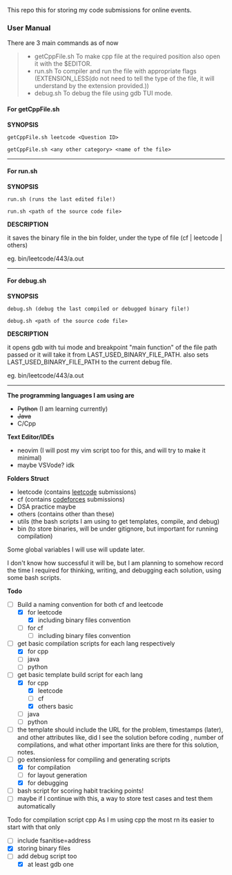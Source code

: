 This repo this for storing my code submissions for online events.

### **User Manual** 
There are 3 main commands as of now

> * getCppFile.sh To make cpp file at the required position also open it with the $EDITOR.
> * run.sh To compiler and run the file with appropriate flags (EXTENSION_LESS(do not need to tell the type of the file, it will understand by the extension provided.)) 
> * debug.sh To debug the file using gdb TUI mode.

#### **For getCppFile.sh**

**SYNOPSIS**

    getCppFile.sh leetcode <Question ID>
    
    getCppFile.sh <any other category> <name of the file>
    
----

    
#### **For run.sh**
**SYNOPSIS**

    run.sh (runs the last edited file!)
    
    run.sh <path of the source code file>
    
**DESCRIPTION**

it saves the binary file in the bin folder, under the type of file (cf | leetcode | others)

eg. bin/leetcode/443/a.out

----

#### **For debug.sh**
**SYNOPSIS**

    debug.sh (debug the last compiled or debugged binary file!)
    
    debug.sh <path of the source code file>
**DESCRIPTION**

it opens gdb with tui mode and breakpoint "main function" of the file path passed or it will take it from LAST_USED_BINARY_FILE_PATH.
also sets LAST_USED_BINARY_FILE_PATH to the current debug file.

eg. bin/leetcode/443/a.out

----

**The programming languages I am using are**
* ~~Python~~ (I am learning currently)
* ~~Java~~
* C/Cpp

**Text Editor/IDEs**
* neovim (I will post my vim script too for this, and will try to make it minimal)
* maybe VSVode? idk



**Folders Struct**
* leetcode (contains [leetcode](https://leetcode.com/) submissions)
* cf (contains [codeforces](https://codeforces.com/) submissions)
* DSA practice maybe
* others (contains other than these)
* utils (the bash scripts I am using to get templates, compile, and debug)
* bin (to store binaries, will be under gitignore, but important for running compilation)


Some global variables I will use will update later.

I don't know how successful it will be, but I am planning to somehow record the time I required for thinking, writing, and debugging each solution, using some bash scripts.

**Todo**
- [ ] Build a naming convention for both cf and leetcode
    - [x] for leetcode
        - [x] including binary files convention
    - [ ] for cf
        - [ ] including binary files convention
- [ ] get basic compilation scripts for each lang respectively
    - [x] for cpp
    - [ ] java
    - [ ] python 
- [ ] get basic template build script for each lang
    - [x] for cpp
        - [x] leetcode
        - [ ] cf
        - [x] others basic
    - [ ] java
    - [ ] python 
- [ ] the template should include the URL for the problem, timestamps (later), and other attributes like, did I see the solution before coding , number of compilations, and what other important links are there for this solution, notes.
- [ ] go extensionless for compiling and generating scripts
    - [x] for compilation 
    - [ ] for layout generation
    - [x] for debugging
- [ ] bash script for scoring habit tracking points!
- [ ] maybe if I continue with this, a way to store test cases and test them automatically 

Todo for compilation script cpp
As I m using cpp the most rn its easier to start with that only
- [ ] include fsanitise=address
- [x] storing binary files
- [ ] add debug script too
    - [x] at least gdb one
